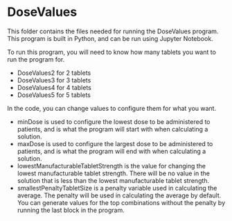# DoseValues

This folder contains the files needed for running the DoseValues program. This program is built in Python, and can be run using Jupyter Notebook. 

To run this program, you will need to know how many tablets you want to run the program for. 

- DoseValues2 for 2 tablets
- DoseValues3 for 3 tablets
- DoseValues4 for 4 tablets
- DoseValues5 for 5 tablets

In the code, you can change values to configure them for what you want.

- minDose is used to configure the lowest dose to be administered to patients, and is what the program will start with when calculating a solution.
- maxDose is used to configure the largest dose to be administered to patients, and is what the program will end with when calculating a solution.
- lowestManufacturableTabletStrength is the value for changing the lowest manufacturable tablet strength. There will be no value in the solution that is less than the lowest manufacturable tablet strength.
- smallestPenaltyTabletSize is a penalty variable used in calculating the average. The penalty will be used in calculating the average by default. You can generate values for the top combinations without the penalty by running the last block in the program. 
